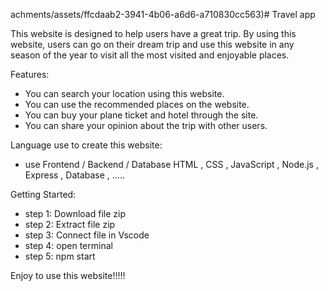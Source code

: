 
achments/assets/ffcdaab2-3941-4b06-a6d6-a710830cc563)# Travel app

This website is designed to help users have a great trip. By using this website, users can go on their dream trip and use this website in any season of the year to visit all the most visited and enjoyable places.


Features:
* You can search your location using this website.
* You can use the recommended places on the website.
* You can buy your plane ticket and hotel through the site.
* You can share your opinion about the trip with other users.

Language use to create this website:
* use Frontend / Backend / Database
HTML , CSS , JavaScript , Node.js , Express , Database , .....



Getting Started:
* step 1: Download file zip
* step 2: Extract file zip
* step 3: Connect file in Vscode
* step 4: open terminal
* step 5: npm start


Enjoy to use this website!!!!!

